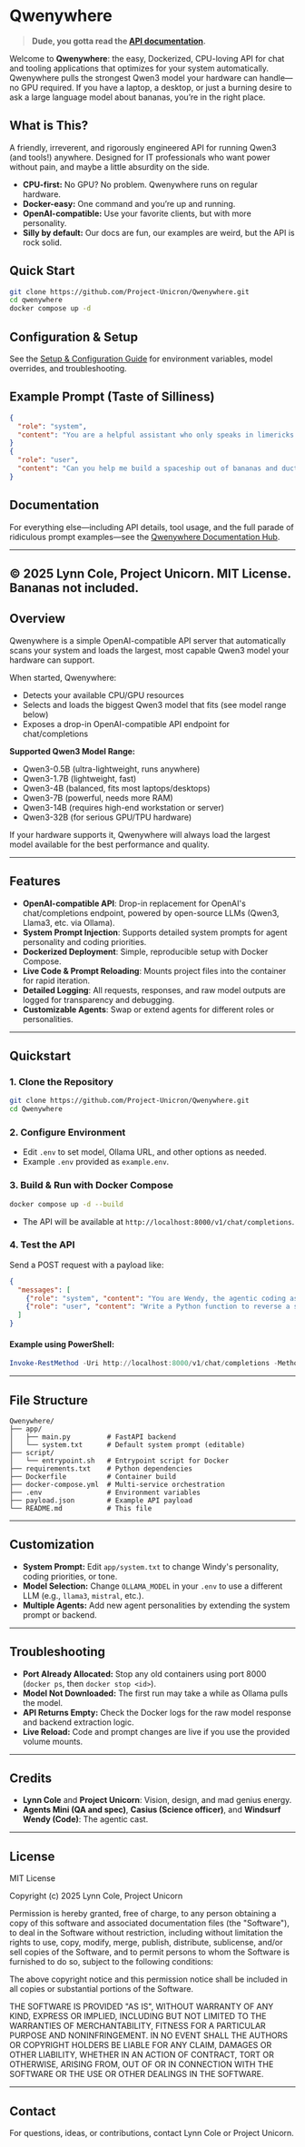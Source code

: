 # Qwenywhere

> **Dude, you gotta read the [API documentation](./docs/README.md).**

Welcome to **Qwenywhere**: the easy, Dockerized, CPU-loving API for chat and tooling applications that optimizes for your system automatically. Qwenywhere pulls the strongest Qwen3 model your hardware can handle—no GPU required. If you have a laptop, a desktop, or just a burning desire to ask a large language model about bananas, you’re in the right place.

## What is This?
A friendly, irreverent, and rigorously engineered API for running Qwen3 (and tools!) anywhere. Designed for IT professionals who want power without pain, and maybe a little absurdity on the side.

- **CPU-first:** No GPU? No problem. Qwenywhere runs on regular hardware.
- **Docker-easy:** One command and you’re up and running.
- **OpenAI-compatible:** Use your favorite clients, but with more personality.
- **Silly by default:** Our docs are fun, our examples are weird, but the API is rock solid.

## Quick Start
```bash
git clone https://github.com/Project-Unicron/Qwenywhere.git
cd qwenywhere
docker compose up -d
```

## Configuration & Setup
See the [Setup & Configuration Guide](./docs/setup.md) for environment variables, model overrides, and troubleshooting.

## Example Prompt (Taste of Silliness)
```json
{
  "role": "system",
  "content": "You are a helpful assistant who only speaks in limericks about intergalactic fruit."
}
{
  "role": "user",
  "content": "Can you help me build a spaceship out of bananas and duct tape?"
}
```

## Documentation
For everything else—including API details, tool usage, and the full parade of ridiculous prompt examples—see the [Qwenywhere Documentation Hub](./docs/README.md).

---

© 2025 Lynn Cole, Project Unicorn. MIT License. Bananas not included.
---

## Overview
Qwenywhere is a simple OpenAI-compatible API server that automatically scans your system and loads the largest, most capable Qwen3 model your hardware can support.

When started, Qwenywhere:
- Detects your available CPU/GPU resources
- Selects and loads the biggest Qwen3 model that fits (see model range below)
- Exposes a drop-in OpenAI-compatible API endpoint for chat/completions

**Supported Qwen3 Model Range:**
- Qwen3-0.5B (ultra-lightweight, runs anywhere)
- Qwen3-1.7B (lightweight, fast)
- Qwen3-4B (balanced, fits most laptops/desktops)
- Qwen3-7B (powerful, needs more RAM)
- Qwen3-14B (requires high-end workstation or server)
- Qwen3-32B (for serious GPU/TPU hardware)

If your hardware supports it, Qwenywhere will always load the largest model available for the best performance and quality.

---

## Features
- **OpenAI-compatible API**: Drop-in replacement for OpenAI's chat/completions endpoint, powered by open-source LLMs (Qwen3, Llama3, etc. via Ollama).
- **System Prompt Injection**: Supports detailed system prompts for agent personality and coding priorities.
- **Dockerized Deployment**: Simple, reproducible setup with Docker Compose.
- **Live Code & Prompt Reloading**: Mounts project files into the container for rapid iteration.
- **Detailed Logging**: All requests, responses, and raw model outputs are logged for transparency and debugging.
- **Customizable Agents**: Swap or extend agents for different roles or personalities.

---

## Quickstart

### 1. Clone the Repository
```sh
git clone https://github.com/Project-Unicron/Qwenywhere.git
cd Qwenywhere
```

### 2. Configure Environment
- Edit `.env` to set model, Ollama URL, and other options as needed.
- Example `.env` provided as `example.env`.

### 3. Build & Run with Docker Compose
```sh
docker compose up -d --build
```
- The API will be available at `http://localhost:8000/v1/chat/completions`.

### 4. Test the API
Send a POST request with a payload like:
```json
{
  "messages": [
    {"role": "system", "content": "You are Wendy, the agentic coding assistant."},
    {"role": "user", "content": "Write a Python function to reverse a string."}
  ]
}
```

#### Example using PowerShell:
```powershell
Invoke-RestMethod -Uri http://localhost:8000/v1/chat/completions -Method Post -ContentType "application/json" -InFile "payload.json"
```

---

## File Structure
```
Qwenywhere/
├── app/
│   ├── main.py         # FastAPI backend
│   └── system.txt      # Default system prompt (editable)
├── script/
│   └── entrypoint.sh   # Entrypoint script for Docker
├── requirements.txt    # Python dependencies
├── Dockerfile          # Container build
├── docker-compose.yml  # Multi-service orchestration
├── .env                # Environment variables
├── payload.json        # Example API payload
└── README.md           # This file
```

---

## Customization
- **System Prompt:** Edit `app/system.txt` to change Windy's personality, coding priorities, or tone.
- **Model Selection:** Change `OLLAMA_MODEL` in your `.env` to use a different LLM (e.g., `llama3`, `mistral`, etc.).
- **Multiple Agents:** Add new agent personalities by extending the system prompt or backend.

---

## Troubleshooting
- **Port Already Allocated:** Stop any old containers using port 8000 (`docker ps`, then `docker stop <id>`).
- **Model Not Downloaded:** The first run may take a while as Ollama pulls the model.
- **API Returns Empty:** Check the Docker logs for the raw model response and backend extraction logic.
- **Live Reload:** Code and prompt changes are live if you use the provided volume mounts.

---

## Credits
- **Lynn Cole** and **Project Unicorn**: Vision, design, and mad genius energy.
- **Agents Mini (QA and spec)**, **Casius (Science officer)**, and **Windsurf Wendy (Code)**: The agentic cast.

---

## License
MIT License

Copyright (c) 2025 Lynn Cole, Project Unicorn

Permission is hereby granted, free of charge, to any person obtaining a copy
of this software and associated documentation files (the "Software"), to deal
in the Software without restriction, including without limitation the rights
to use, copy, modify, merge, publish, distribute, sublicense, and/or sell
copies of the Software, and to permit persons to whom the Software is
furnished to do so, subject to the following conditions:

The above copyright notice and this permission notice shall be included in all
copies or substantial portions of the Software.

THE SOFTWARE IS PROVIDED "AS IS", WITHOUT WARRANTY OF ANY KIND, EXPRESS OR
IMPLIED, INCLUDING BUT NOT LIMITED TO THE WARRANTIES OF MERCHANTABILITY,
FITNESS FOR A PARTICULAR PURPOSE AND NONINFRINGEMENT. IN NO EVENT SHALL THE
AUTHORS OR COPYRIGHT HOLDERS BE LIABLE FOR ANY CLAIM, DAMAGES OR OTHER
LIABILITY, WHETHER IN AN ACTION OF CONTRACT, TORT OR OTHERWISE, ARISING FROM,
OUT OF OR IN CONNECTION WITH THE SOFTWARE OR THE USE OR OTHER DEALINGS IN THE
SOFTWARE.

---

## Contact
For questions, ideas, or contributions, contact Lynn Cole or Project Unicorn.

